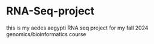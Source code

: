 # RNA-Seq-project
this is my aedes aegypti RNA seq project for my fall 2024 genomics/bioinformatics course

